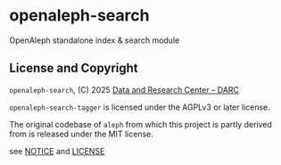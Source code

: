 # openaleph-search

OpenAleph standalone index & search module


## License and Copyright

`openaleph-search`, (C) 2025 [Data and Research Center – DARC](https://dataresearchcenter.org)

`openaleph-search-tagger` is licensed under the AGPLv3 or later license.

The original codebase of `aleph` from which this project is partly derived from is released under the MIT license.

see [NOTICE](./NOTICE) and [LICENSE](./LICENSE)
